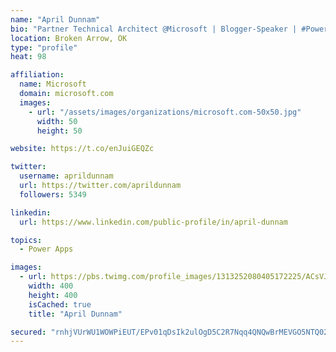 ```yaml
---
name: "April Dunnam"
bio: "Partner Technical Architect @Microsoft | Blogger-Speaker | #PowerApps, #PowerAutomate, #Office365, #SharePoint | #WIT | #Karaoke Queen"
location: Broken Arrow, OK
type: "profile"
heat: 98

affiliation:
  name: Microsoft
  domain: microsoft.com
  images:
    - url: "/assets/images/organizations/microsoft.com-50x50.jpg"
      width: 50
      height: 50

website: https://t.co/enJuiGEQZc

twitter:
  username: aprildunnam
  url: https://twitter.com/aprildunnam
  followers: 5349

linkedin:
  url: https://www.linkedin.com/public-profile/in/april-dunnam

topics:
  - Power Apps

images:
  - url: https://pbs.twimg.com/profile_images/1313252080405172225/ACsVJFqU_400x400.jpg
    width: 400
    height: 400
    isCached: true
    title: "April Dunnam"

secured: "rnhjVUrWU1WOWPiEUT/EPv01qDsIk2ulOgD5C2R7Nqq4QNQwBrMEVGO5NTQ02mL+Fvwim2Cd87C2O49mvwVBgXVEdLeF8KnWIEf4fMr9AzjvOqC/siL59jlwZz4jzQB1at1ZlUu22nbN4EzmPxSg7kIN8xR63fQ4x5CN8/L1nDehrtFhQUMVs/PiIATQJ30qCWLa0ootpc+V5vFguj0Vf804JATPCdgqib6lf6i0yjc4fVTOZR37lkPKI05K5M/JrncBYVK6JWoKKmoUsaqgNYpavS9n4rUfPV8ujjrd3Ul9WtKsnVd74L/nl6T5CBPbvMEB3jw4zc3EGZ+lQ3jldmckdHSIpue2Li378vqMaiiybJScuWmyNyv7aVdzcN7hTwqzB5UgnOeWjIs4wWLwM5LipNwmoCuwGOcRjfIWDh8=;kFln001aJ28qL/1YObBG/g=="
---
```


